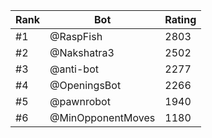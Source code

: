 Rank|Bot|Rating
---|---|---
#1|@RaspFish|2803
#2|@Nakshatra3|2502
#3|@anti-bot|2277
#4|@OpeningsBot|2266
#5|@pawnrobot|1940
#6|@MinOpponentMoves|1180
